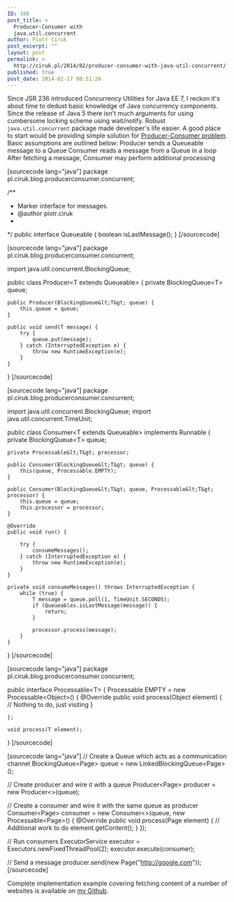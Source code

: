 ```yaml
---
ID: 188
post_title: >
  Producer-Consumer with
  java.util.concurrent
author: Piotr Ciruk
post_excerpt: ""
layout: post
permalink: >
  http://ciruk.pl/2014/02/producer-consumer-with-java-util-concurrent/
published: true
post_date: 2014-02-17 00:51:26
---
```

Since JSR 236 introduced Concurrency Utilities for Java EE 7, I reckon it's about time to dedust basic knowledge of Java concurrency components. 
Since the release of Java 5 there isn't much arguments for using cumbersome locking scheme using wait/notify. Robust <code>java.util.concurrent</code> package made developer's life easier. 
A good place to start would be providing simple solution for <a href="http://en.wikipedia.org/wiki/Producer%E2%80%93consumer_problem" target="_blank">Producer-Consumer problem</a>. 
Basic assumptions are outlined below:
Producer sends a Queueable message to a Queue
Consumer reads a message from a Queue in a loop
After fetching a message, Consumer may perform additional processing

[sourcecode lang="java"]
package pl.ciruk.blog.producerconsumer.concurrent;

/**
 * Marker interface for messages.
 * @author piotr.ciruk
 *
 */
public interface Queueable {
	boolean isLastMessage();
}
[/sourcecode]

[sourcecode lang="java"]
package pl.ciruk.blog.producerconsumer.concurrent;

import java.util.concurrent.BlockingQueue;

public class Producer&lt;T extends Queueable&gt; {
	private BlockingQueue&lt;T&gt; queue;
	
	public Producer(BlockingQueue&lt;T&gt; queue) {
		this.queue = queue;
	}
	
	public void send(T message) {
		try {
			queue.put(message);
		} catch (InterruptedException e) {
			throw new RuntimeException(e);
		}
	}
}
[/sourcecode]

[sourcecode lang="java"]
package pl.ciruk.blog.producerconsumer.concurrent;

import java.util.concurrent.BlockingQueue;
import java.util.concurrent.TimeUnit;

public class Consumer&lt;T extends Queueable&gt; implements Runnable {
	private BlockingQueue&lt;T&gt; queue;
	
	private Processable&lt;T&gt; processor;
	
	public Consumer(BlockingQueue&lt;T&gt; queue) {
		this(queue, Processable.EMPTY);
	}
	
	public Consumer(BlockingQueue&lt;T&gt; queue, Processable&lt;T&gt; processor) {
		this.queue = queue;
		this.processor = processor;
	}

	@Override
	public void run() {
		
		try {
			consumeMessages();
		} catch (InterruptedException e) {
			throw new RuntimeException(e);
		}
	}
	
	private void consumeMessages() throws InterruptedException {
		while (true) {
			T message = queue.poll(1, TimeUnit.SECONDS);
			if (Queueables.isLastMessage(message)) {
				return;
			}
			
			processor.process(message);
		}
	}
}
[/sourcecode]

[sourcecode lang="java"]
package pl.ciruk.blog.producerconsumer.concurrent;

public interface Processable&lt;T&gt; {
	Processable EMPTY = new Processable&lt;Object&gt;() {
		@Override
		public void process(Object element) {
			// Nothing to do, just visiting
		}
		
	};
	
	void process(T element);
}
[/sourcecode]

[sourcecode lang="java"]
// Create a Queue which acts as a communication channel
BlockingQueue&lt;Page&gt; queue = new LinkedBlockingQueue&lt;Page&gt;();

// Create producer and wire it with a queue
Producer&lt;Page&gt; producer = new Producer&lt;&gt;(queue);

// Create a consumer and wire it with the same queue as producer
Consumer&lt;Page&gt; consumer = new Consumer&lt;&gt;(queue, new Processable&lt;Page&gt;() {
	@Override
	public void process(Page element) {
		// Additional work to do
		element.getContent();
	}
});

// Run consumers
ExecutorService executor = Executors.newFixedThreadPool(2);
executor.execute(consumer);

// Send a message
producer.send(new Page(&quot;http://google.com&quot;));
[/sourcecode]

Complete implementation example covering fetching content of a number of websites is available on <a href="https://github.com/cpiotr/blog" target="_blank">my Github</a>.
